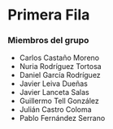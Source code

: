 # Primera Fila

### Miembros del grupo

- Carlos Castaño Moreno
- Nuria Rodríguez Tortosa
- Daniel García Rodríguez
- Javier Leiva Dueñas
- Javier Lanceta Salas
- Guillermo Tell González
- Julián Castro Coloma
- Pablo Fernández Serrano
